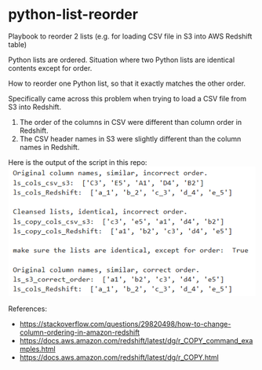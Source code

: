 # python-list-reorder
Playbook to reorder 2 lists (e.g. for loading CSV file in S3 into AWS Redshift table)

Python lists are ordered.  Situation where two Python lists are identical contents except for order.

How to reorder one Python list, so that it exactly matches the other order.  

Specifically came across this problem when trying to load a CSV file from S3 into Redshift.  
1. The order of the columns in CSV were different than column order in Redshift.
1. The CSV header names in S3 were slightly different than the column names in Redshift.  

Here is the output of the script in this repo:
![cleanse-reorder-lists](output-python-list-reorder.png "Cleanse and Reorder Lists")

References: 
* https://stackoverflow.com/questions/29820498/how-to-change-column-ordering-in-amazon-redshift
* https://docs.aws.amazon.com/redshift/latest/dg/r_COPY_command_examples.html
* https://docs.aws.amazon.com/redshift/latest/dg/r_COPY.html

